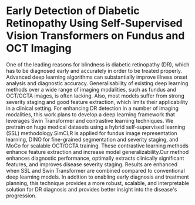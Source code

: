 <h1> Early Detection of Diabetic Retinopathy Using Self-Supervised Vision Transformers on Fundus and OCT Imaging </h1>
<p>One of the leading reasons for blindness is diabetic retinopathy (DR), which has to be diagnosed early and accurately in order to be treated properly. Advanced deep learning algorithms can substantially improve illness onset analysis and diagnostic accuracy. Generalisability of existing deep learning methods over a wide range of imaging modalities, such as fundus and OCT/OCTA images, is often lacking. Also, most models suffer from strong severity staging and good feature extraction, which limits their applicability in a clinical setting. For enhancing DR detection in a number of imaging modalities, this work plans to develop a deep learning framework that leverages Swin Transformer and contrastive learning techniques. We pretrain on huge medical datasets using a hybrid self-supervised learning (SSL) methodology.SimCLR is applied for fundus image representation learning, DINO for fine-grained segmentation and severity staging, and MoCo for scalable OCT/OCTA training. These contrastive learning methods enhance feature extraction and increase model generalizability.Our method enhances diagnostic performance, optimally extracts clinically significant features, and improves disease severity staging. Results are enhanced when SSL and Swin Transformer are combined compared to conventional deep learning models. In addition to enabling early diagnosis and treatment planning, this technique provides a more robust, scalable, and interpretable solution for DR diagnosis and provides better insight into the disease's progression.</p>

